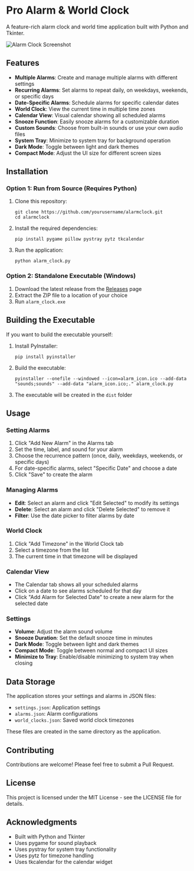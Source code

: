 # Pro Alarm & World Clock

A feature-rich alarm clock and world time application built with Python and Tkinter.

![Alarm Clock Screenshot](screenshots/alarm_clock.png)

## Features

- **Multiple Alarms**: Create and manage multiple alarms with different settings
- **Recurring Alarms**: Set alarms to repeat daily, on weekdays, weekends, or specific days
- **Date-Specific Alarms**: Schedule alarms for specific calendar dates
- **World Clock**: View the current time in multiple time zones
- **Calendar View**: Visual calendar showing all scheduled alarms
- **Snooze Function**: Easily snooze alarms for a customizable duration
- **Custom Sounds**: Choose from built-in sounds or use your own audio files
- **System Tray**: Minimize to system tray for background operation
- **Dark Mode**: Toggle between light and dark themes
- **Compact Mode**: Adjust the UI size for different screen sizes

## Installation

### Option 1: Run from Source (Requires Python)

1. Clone this repository:
   ```
   git clone https://github.com/yourusername/alarmclock.git
   cd alarmclock
   ```

2. Install the required dependencies:
   ```
   pip install pygame pillow pystray pytz tkcalendar
   ```

3. Run the application:
   ```
   python alarm_clock.py
   ```

### Option 2: Standalone Executable (Windows)

1. Download the latest release from the [Releases](https://github.com/yourusername/alarmclock/releases) page
2. Extract the ZIP file to a location of your choice
3. Run `alarm_clock.exe`

## Building the Executable

If you want to build the executable yourself:

1. Install PyInstaller:
   ```
   pip install pyinstaller
   ```

2. Build the executable:
   ```
   pyinstaller --onefile --windowed --icon=alarm_icon.ico --add-data "sounds;sounds" --add-data "alarm_icon.ico;." alarm_clock.py
   ```

3. The executable will be created in the `dist` folder

## Usage

### Setting Alarms

1. Click "Add New Alarm" in the Alarms tab
2. Set the time, label, and sound for your alarm
3. Choose the recurrence pattern (once, daily, weekdays, weekends, or specific days)
4. For date-specific alarms, select "Specific Date" and choose a date
5. Click "Save" to create the alarm

### Managing Alarms

- **Edit**: Select an alarm and click "Edit Selected" to modify its settings
- **Delete**: Select an alarm and click "Delete Selected" to remove it
- **Filter**: Use the date picker to filter alarms by date

### World Clock

1. Click "Add Timezone" in the World Clock tab
2. Select a timezone from the list
3. The current time in that timezone will be displayed

### Calendar View

- The Calendar tab shows all your scheduled alarms
- Click on a date to see alarms scheduled for that day
- Click "Add Alarm for Selected Date" to create a new alarm for the selected date

### Settings

- **Volume**: Adjust the alarm sound volume
- **Snooze Duration**: Set the default snooze time in minutes
- **Dark Mode**: Toggle between light and dark themes
- **Compact Mode**: Toggle between normal and compact UI sizes
- **Minimize to Tray**: Enable/disable minimizing to system tray when closing

## Data Storage

The application stores your settings and alarms in JSON files:
- `settings.json`: Application settings
- `alarms.json`: Alarm configurations
- `world_clocks.json`: Saved world clock timezones

These files are created in the same directory as the application.

## Contributing

Contributions are welcome! Please feel free to submit a Pull Request.

## License

This project is licensed under the MIT License - see the LICENSE file for details.

## Acknowledgments

- Built with Python and Tkinter
- Uses pygame for sound playback
- Uses pystray for system tray functionality
- Uses pytz for timezone handling
- Uses tkcalendar for the calendar widget
